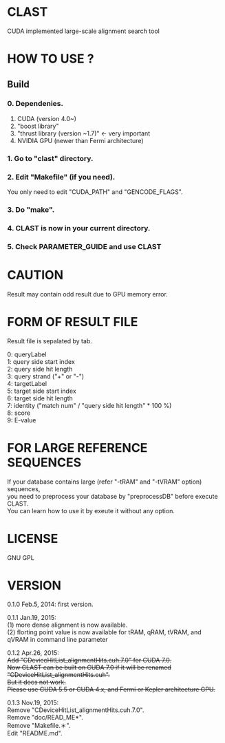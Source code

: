 # CLAST
CUDA implemented large-scale alignment search tool

# HOW TO USE ?

## Build

### 0. Dependenies.

1. CUDA (version 4.0~)  
2. "boost library"  
3. "thrust library (version ~1.7)" <- very important  
4. NVIDIA GPU (newer than Fermi architecture)

### 1. Go to "clast" directory.

### 2. Edit "Makefile" (if you need).

You only need to edit "CUDA_PATH" and "GENCODE_FLAGS".

### 3. Do "make".

### 4. CLAST is now in your current directory.

### 5. Check PARAMETER_GUIDE and use CLAST

# CAUTION

   Result may contain odd result due to GPU memory error.

# FORM OF RESULT FILE

   Result file is sepalated by tab.

0: queryLabel  
1: query side start index  
2: query side hit length  
3: query strand ("+" or "-")  
4: targetLabel  
5: target side start index  
6: target side hit length  
7: identity ("match num" / "query side hit length" * 100 %)  
8: score  
9: E-value

# FOR LARGE REFERENCE SEQUENCES

If your database contains large (refer "-tRAM" and "-tVRAM" option) sequences,  
you need to preprocess your database by "preprocessDB" before execute CLAST.  
You can learn how to use it by exeute it without any option.


# LICENSE

GNU GPL

# VERSION

0.1.0 Feb.5,  2014: first version.  

0.1.1 Jan.19, 2015:  
    (1) more dense alignment is now available.  
    (2) florting point value is now available for tRAM, qRAM, tVRAM, and qVRAM in command line parameter

0.1.2 Apr.26, 2015:  
    ~~Add "CDeviceHitList_alignmentHits.cuh.7.0" for CUDA 7.0.~~  
    ~~Now CLAST can be built on CUDA 7.0 if it will be renamed "CDeviceHitList_alignmentHits.cuh".~~  
    ~~But it does not work.~~  
    ~~Please use CUDA 5.5 or CUDA 4.x, and Fermi or Kepler architecture GPU.~~

0.1.3 Nov.19, 2015:  
    Remove "CDeviceHitList_alignmentHits.cuh.7.0".  
    Remove "doc/READ_ME*".  
    Remove "Makefile.＊".  
    Edit "README.md".  
